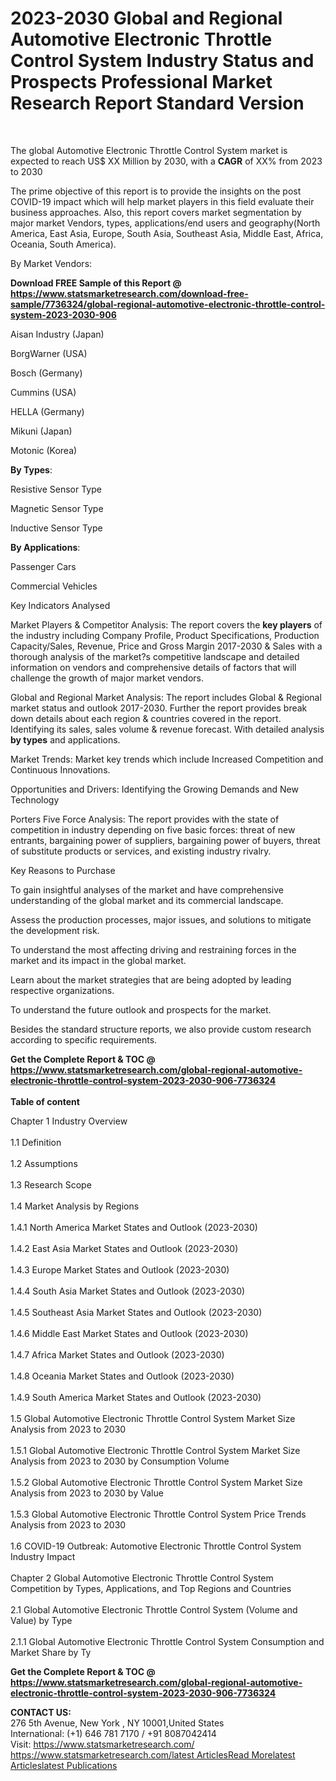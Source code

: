 <h1>2023-2030 Global and Regional Automotive Electronic Throttle Control System Industry Status and Prospects Professional Market Research Report Standard Version</h1><br/><p>The global Automotive Electronic Throttle Control System market is expected to reach US$ XX Million by 2030, with a <strong>CAGR</strong> of XX% from 2023 to 2030</p><p>The prime objective of this report is to provide the insights on the post COVID-19 impact which will help market players in this field evaluate their business approaches. Also, this report covers market segmentation by major market Vendors, types, applications/end users and geography(North America, East Asia, Europe, South Asia, Southeast Asia, Middle East, Africa, Oceania, South America).</p><p>By Market Vendors:</p><p><strong>Download FREE Sample of this Report @ <a href="https://www.statsmarketresearch.com/download-free-sample/7736324/global-regional-automotive-electronic-throttle-control-system-2023-2030-906">https://www.statsmarketresearch.com/download-free-sample/7736324/global-regional-automotive-electronic-throttle-control-system-2023-2030-906</a></strong></p><p>Aisan Industry (Japan)</p><p>BorgWarner (USA)</p><p>Bosch (Germany)</p><p>Cummins (USA)</p><p>HELLA (Germany)</p><p>Mikuni (Japan)</p><p>Motonic (Korea)</p><p><strong>By Types</strong>:</p><p>Resistive Sensor Type</p><p>Magnetic Sensor Type</p><p>Inductive Sensor Type</p><p><strong><strong>By Applications</strong></strong>:</p><p>Passenger Cars</p><p>Commercial Vehicles</p><p>Key Indicators Analysed</p><p>Market Players & Competitor Analysis: The report covers the <strong>key players</strong> of the industry including Company Profile, Product Specifications, Production Capacity/Sales, Revenue, Price and Gross Margin 2017-2030 & Sales with a thorough analysis of the market?s competitive landscape and detailed information on vendors and comprehensive details of factors that will challenge the growth of major market vendors.</p><p>Global and Regional Market Analysis: The report includes Global & Regional market status and outlook 2017-2030. Further the report provides break down details about each region & countries covered in the report. Identifying its sales, sales volume & revenue forecast. With detailed analysis <strong>by types</strong> and applications.</p><p>Market Trends: Market key trends which include Increased Competition and Continuous Innovations.</p><p>Opportunities and Drivers: Identifying the Growing Demands and New Technology</p><p>Porters Five Force Analysis: The report provides with the state of competition in industry depending on five basic forces: threat of new entrants, bargaining power of suppliers, bargaining power of buyers, threat of substitute products or services, and existing industry rivalry.</p><p>Key Reasons to Purchase</p><p>To gain insightful analyses of the market and have comprehensive understanding of the global market and its commercial landscape.</p><p>Assess the production processes, major issues, and solutions to mitigate the development risk.</p><p>To understand the most affecting driving and restraining forces in the market and its impact in the global market.</p><p>Learn about the market strategies that are being adopted by leading respective organizations.</p><p>To understand the future outlook and prospects for the market.</p><p>Besides the standard structure reports, we also provide custom research according to specific requirements.</p><div><b>Get the Complete Report & TOC @ <a href="https://www.statsmarketresearch.com/global-regional-automotive-electronic-throttle-control-system-2023-2030-906-7736324">https://www.statsmarketresearch.com/global-regional-automotive-electronic-throttle-control-system-2023-2030-906-7736324</a></b></div><br><b>Table of content</b><p>Chapter 1 Industry Overview<br /><br>1.1 Definition<br /><br>1.2 Assumptions<br /><br>1.3 Research Scope<br /><br>1.4 Market Analysis by Regions<br /><br>1.4.1 North America Market States and Outlook (2023-2030)<br /><br>1.4.2 East Asia Market States and Outlook (2023-2030)<br /><br>1.4.3 Europe Market States and Outlook (2023-2030)<br /><br>1.4.4 South Asia Market States and Outlook (2023-2030)<br /><br>1.4.5 Southeast Asia Market States and Outlook (2023-2030)<br /><br>1.4.6 Middle East Market States and Outlook (2023-2030)<br /><br>1.4.7 Africa Market States and Outlook (2023-2030)<br /><br>1.4.8 Oceania Market States and Outlook (2023-2030)<br /><br>1.4.9 South America Market States and Outlook (2023-2030)<br /><br>1.5 Global Automotive Electronic Throttle Control System Market Size Analysis from 2023 to 2030<br /><br>1.5.1 Global Automotive Electronic Throttle Control System Market Size Analysis from 2023 to 2030 by Consumption Volume<br /><br>1.5.2 Global Automotive Electronic Throttle Control System Market Size Analysis from 2023 to 2030 by Value<br /><br>1.5.3 Global Automotive Electronic Throttle Control System Price Trends Analysis from 2023 to 2030<br /><br>1.6 COVID-19 Outbreak: Automotive Electronic Throttle Control System Industry Impact<br /><br>Chapter 2 Global Automotive Electronic Throttle Control System Competition by Types, Applications, and Top Regions and Countries<br /><br>2.1 Global Automotive Electronic Throttle Control System (Volume and Value) by Type<br /><br>2.1.1 Global Automotive Electronic Throttle Control System Consumption and Market Share by Ty<br><div><b>Get the Complete Report & TOC @ <a href="https://www.statsmarketresearch.com/global-regional-automotive-electronic-throttle-control-system-2023-2030-906-7736324">https://www.statsmarketresearch.com/global-regional-automotive-electronic-throttle-control-system-2023-2030-906-7736324</a></b></div></p> <b>CONTACT US:</b><br>276 5th Avenue, New York , NY 10001,United States<br>International: (+1) 646 781 7170 / +91 8087042414<br>Visit: <a href="https://www.statsmarketresearch.com/">https://www.statsmarketresearch.com/</a><br><a href="https://gyeongbokgung.com">https://www.statsmarketresearch.com/</a><a href="https://hallyeomaritime.com">latest Articles</a><a href="https://jingwansa.com">Read More</a><a href=https://nguoiviet.jp/">latest Articles</a><a href="https://www.intelmarketresearch.com/">latest Publications</a>